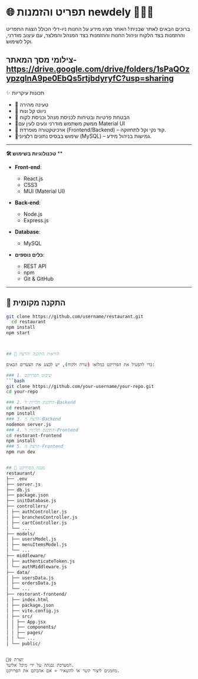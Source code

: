 # 🌐 תפריט והזמנות newdely 🍟🌭🍗

ברוכים הבאים לאתר שבניתי! האתר מציג מידע על החנות ניו-דלי הכולל הצגת התפריט וההזמנות בצד הלקוח וניהול החנות וההזמנות בצד המנהל והמלצר, עם עיצוב מודרני, וקל לשימוש.

צילומי מסך המאתר- https://drive.google.com/drive/folders/1sPaQOzypzglnA9pe0EbQs5rtjbdyryfC?usp=sharing
---

 ✨ תכונות עיקריות
- 🔹 טעינה מהירה
- 🔹 ניווט קל ונוח
- 🔹 הבטחת פרטיות ובטיחות לכניסת מנהל וכניסת לקוח
- 🔹ממשק משתמש מודרני ונעים לעין עם Material UI
- 🔹 ארכיטקטורה מופרדת (Frontend/Backend) – קוד נקי וקל לתחזוקה.
- 🔹שימוש בבסיס נתונים רלציוני (MySQL) – גמישות בניהול מידע.

---

**🛠️ טכנולוגיות בשימוש**
**
- **Front-end**:  
  - React.js  
  - CSS3  
  - MUI (Material UI)

- **Back-end**:  
  - Node.js  
  - Express.js

- **Database**:  
  - MySQL

- **כלים נוספים**:  
  - REST API  
  - npm  
  - Git & GitHub


---

## 🚀 התקנה מקומית

```bash
git clone https://github.com/username/restaurant.git
  cd restaurant
npm install
npm start



## 🚀 הוראות התקנה והרצה

כדי להפעיל את הפרויקט במלואו (שרת ולקוח), יש לבצע את הצעדים הבאים:

### 1. שיבוט הפרויקט
```bash
git clone https://github.com/your-username/your-repo.git
cd your-repo

### 2. התקנת תלויות ל-Backend
cd restaurant
npm install
### 3. הרצת ה-Backend
nodemon server.js
### 4. התקנת תלויות ל-Frontend
cd restorant-frontend
npm install
### 5. הרצת ה-Frontend
npm run dev


## 📁 מבנה הפרויקט
restaurant/
├── .env
├── server.js
├── db.js
├── package.json
├── initDatabase.js
├── controllers/
│ ├── authController.js
│ ├── branchesController.js
│ ├── cartController.js
│ └── ...
├── models/
│ ├── usersModel.js
│ ├── menuItemsModel.js
│ └── ...
├── middleware/
│ ├── authenticateToken.js
│ └── authMiddleware.js
├── data/
│ ├── usersData.js
│ ├── ordersData.js
│ └── ...
├── restorant-frontend/
│ ├── index.html
│ ├── package.json
│ ├── vite.config.js
│ ├── src/
│ │ ├── App.jsx
│ │ ├── components/
│ │ ├── pages/
│ │ └── ...
│ └── public/


🙋‍♀️ יוצרת 
המערכת נבנתה על ידי מיכל אליעד.
מוזמנים ליצור קשר או להשאיר ⭐ אם אהבתם את הפרויקט.
